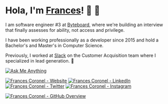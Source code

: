 # Hola, I'm [Frances](https://francescoronel.com)! 🍓 🍫

I am software engineer #3 at [Byteboard](https://byteboard.dev), where we're building an interview that finally assesses for ability, not access and privilege.

I have been working professionally as a developer since 2015 and hold a Bachelor's and Master's in Computer Science.

Previously, I worked at [Slack](https://slack.com) on the Customer Acquisition team where I specialized in lead generation. 🌱

[![Ask Me Anything](https://img.shields.io/static/v1?label=GitHub%20Discussions&message=Ask%20Me%20Anything&color=green&style=for-the-badge&logo=github&logoColor=white)](https://github.com/FrancesCoronel/FrancesCoronel/discussions/categories/ask-me-anything)

<!-- [![Frances Coronel GitHub - Profile Views](https://komarev.com/ghpvc/?username=FrancesCoronel&label=Profile+Views&style=for-the-badge&color=yellow)](https://github.com/FrancesCoronel?tab=repositories&sort=stargazers) -->

<!-- [![Frances Coronel - Follow on Twitter](https://img.shields.io/twitter/follow/FrancesCoronel?logo=twitter&style=for-the-badge&color=blue)](https://twitter.com/FrancesCoronel) -->

[![Frances Coronel - Website](https://img.shields.io/badge/Website-3b5998?style=for-the-badge&logo=wordpress&logoColor=white&color=black)](https://francescoronel.com) [![Frances Coronel - LinkedIn](https://img.shields.io/badge/-LinkedIn-0e76a8?style=for-the-badge&logo=Linkedin&logoColor=white)](https://linkedin.com/in/francescoronel) [![Frances Coronel - Twitter](https://img.shields.io/badge/-Twitter-00acee?style=for-the-badge&logo=Twitter&logoColor=white)](https://twitter.com/FrancesCoronel) [![Frances Coronel - Instagram](https://img.shields.io/badge/-Instagram-e4405f?style=for-the-badge&logo=Instagram&logoColor=white)](https://instagram.com/francesvcoronel/)

[![Frances Coronel - GitHub Overview](https://github-readme-stats.vercel.app/api?username=francescoronel&show_icons=true&theme=vue-dark&locale=en)](https://github.com/FrancesCoronel?tab=repositories&sort=stargazers)
